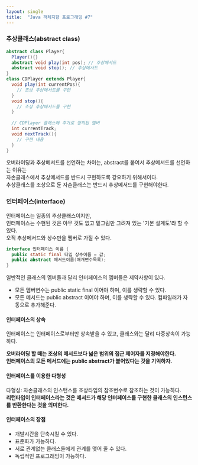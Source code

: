 ```yaml
---
layout: single
title:  "Java 객체지향 프로그래밍 #7"
---
```

### 추상클래스(abstract class)
```java
abstract class Player{
  Player(){}
  abstract void play(int pos); // 추상메서드
  abstract void stop(); // 추상메서드
}
class CDPlayer extends Player{
  void play(int currentPos){
    // 조상 추상메서드를 구현
  }
  void stop(){
    // 조상 추상메서드를 구현
  }
  
  // CDPlayer 클래스에 추가로 정의된 멤버
  int currentTrack;
  void nextTrack(){
    // 구현 내용
  }
}
```
오버라이딩과 추상메서드를 선언하는 차이는, abstract를 붙여서 추상메서드를 선언하는 이유는   
자손클래스에서 추상메서드를 반드시 구현하도록 강요하기 위해서이다.  
추상클래스를 조상으로 둔 자손클래스는 반드시 추상메서드를 구현해야한다.

### 인터페이스(interface)
인터페이스는 일종의 추상클래스이지만,  
인터페이스는 수현된 것은 아무 것도 없고 밑그림만 그려져 있는 '기본 설계도'라 할 수 있다.  
오직 추상메서드와 상수만을 멤버로 가질 수 있다.

```java
interface 인터페이스 이름 {
  public static final 타입 상수이름 = 값;
  public abstract 메서드이름(매개변수목록);
}
```
일반적인 클래스의 멤버들과 달리 인터페이스의 멤버들은 제약사항이 있다.  
- 모든 멤버변수는 public static final 이어야 하며, 이를 생략할 수 있다.
- 모든 메서드는 public abstract 이어야 하며, 이를 생략할 수 있다.
컴파일러가 자동으로 추가해준다.  

#### 인터페이스의 상속
인터페이스는 인터페이스로부터만 상속받을 수 있고, 클래스와는 달리 다중상속이 가능하다.

**오버라이딩 할 때는 조상의 메서드보다 넓은 범위의 접근 제어자를 지정해야한다.**  
**인터페이스의 모든 메서드에는 public abstract가 붙어있다는 것을 기억하자.**

#### 인터페이스를 이용한 다형성
다형성: 자손클래스의 인스턴스를 조상타입의 참조변수로 참조하는 것이 가능하다.  
**리턴타입이 인터페이스라는 것은 메서드가 해당 인터페이스를 구현한 클래스의 인스턴스를 반환한다는 것을 의미한다.**  

#### 인터페이스의 장점
- 개발시간을 단축시킬 수 있다.
- 표준화가 가능하다.
- 서로 관계없는 클래스들에게 관계를 맺어 줄 수 있다.
- 독립적인 프로그래밍이 가능하다.
